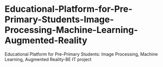 # Educational-Platform-for-Pre-Primary-Students-Image-Processing-Machine-Learning-Augmented-Reality
Educational Platform for Pre-Primary Students: Image Processing, Machine Learning, Augmented Reality-BE IT project
